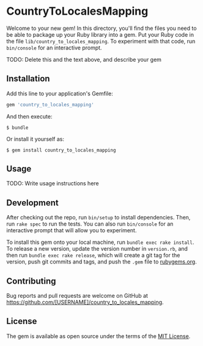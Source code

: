 # CountryToLocalesMapping

Welcome to your new gem! In this directory, you'll find the files you need to be able to package up your Ruby library into a gem. Put your Ruby code in the file `lib/country_to_locales_mapping`. To experiment with that code, run `bin/console` for an interactive prompt.

TODO: Delete this and the text above, and describe your gem

## Installation

Add this line to your application's Gemfile:

```ruby
gem 'country_to_locales_mapping'
```

And then execute:

    $ bundle

Or install it yourself as:

    $ gem install country_to_locales_mapping

## Usage

TODO: Write usage instructions here

## Development

After checking out the repo, run `bin/setup` to install dependencies. Then, run `rake spec` to run the tests. You can also run `bin/console` for an interactive prompt that will allow you to experiment.

To install this gem onto your local machine, run `bundle exec rake install`. To release a new version, update the version number in `version.rb`, and then run `bundle exec rake release`, which will create a git tag for the version, push git commits and tags, and push the `.gem` file to [rubygems.org](https://rubygems.org).

## Contributing

Bug reports and pull requests are welcome on GitHub at https://github.com/[USERNAME]/country_to_locales_mapping.

## License

The gem is available as open source under the terms of the [MIT License](https://opensource.org/licenses/MIT).
